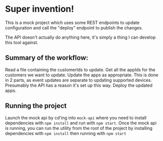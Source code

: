 # Super invention!

This is a mock project which uses some REST endpoints to update configuration and call the "deploy" endpoint to publish the changes.

The API doesn't actually do anything here, it's simply a thing I can develop this tool against.

## Summary of the workflow:
Read a file containing the customerIds to update.
Get all the appIds for the customers we want to update.
Update the apps as appropriate. This is done in 2 parts, as event updates are separate to updating supported devices. Presumably the API has a reason it's set up this way.
Deploy the updated apps.

## Running the project

Launch the mock api by cd'ing into `mock-api` where you need to install dependencies with `npm install` and run with `npm start`.
Once the mock api is running, you can run the utility from the root of the project by installing dependencies with `npm install` then running with `npm start`